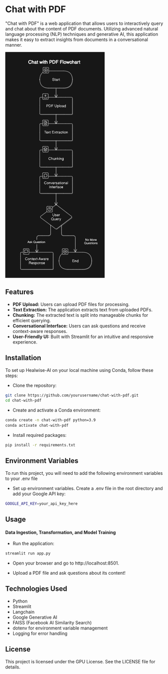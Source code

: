
# Chat with PDF

"Chat with PDF" is a web application that allows users to interactively query and chat about the content of PDF documents. Utilizing advanced natural language processing (NLP) techniques and generative AI, this application makes it easy to extract insights from documents in a conversational manner.


![App Screenshot](https://github.com/Rishi-Sutar/Chat_with_PDF/blob/main/flowchart.jpeg?raw=true)


## Features

- **PDF Upload:** Users can upload PDF files for processing.
- **Text Extraction:** The application extracts text from uploaded PDFs.
- **Chunking:** The extracted text is split into manageable chunks for efficient querying.
- **Conversational Interface:** Users can ask questions and receive context-aware responses.
- **User-Friendly UI:** Built with Streamlit for an intuitive and responsive experience.

## Installation

To set up Healwise-AI on your local machine using Conda, follow these steps:

- Clone the repository:

```bash
git clone https://github.com/yourusername/chat-with-pdf.git
cd chat-with-pdf
```

- Create and activate a Conda environment:

```bash
conda create -n chat-with-pdf python=3.9
conda activate chat-with-pdf
```

- Install required packages:

```bash
pip install -r requirements.txt
```


## Environment Variables

To run this project, you will need to add the following environment variables to your .env file

- Set up environment variables. Create a .env file in the root directory and add your Google API key:
    
```bash
GOOGLE_API_KEY=your_api_key_here
```
## Usage

#### Data Ingestion, Transformation, and Model Training

- Run the application:

```bash
streamlit run app.py
```
- Open your browser and go to http://localhost:8501.

- Upload a PDF file and ask questions about its content!

## Technologies Used

- Python
- Streamlit
- Langchain
- Google Generative AI
- FAISS (Facebook AI Similarity Search)
- dotenv for environment variable management
- Logging for error handling
## License

This project is licensed under the GPU License. See the LICENSE file for details.

